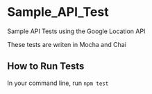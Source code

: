 # Sample_API_Test
Sample API Tests using the Google Location API

These tests are writen in Mocha and Chai

## How to Run Tests ##
In your command line, run `npm test` 
